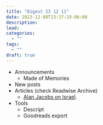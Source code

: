```yaml
---
title: "Digest 23 12 11"
date: 2023-12-08T13:37:19-06:00
description:
lead:
categories:
  - ""
tags:
  - ""
draft: true
---
```

- Announcements
	- Made of Memories
- New posts
- Articles (check Readwise Archive)
	- [Alan Jacobs on Israel](https://ayjay.org/Israel.html).
- Tools
	- Descript
	- Goodreads export